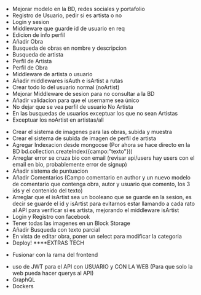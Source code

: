 * Mejorar modelo en la BD, redes sociales y portafolio
* Registro de Usuario, pedir si es artista o no
* Login y sesion
* Middleware que guarde id de usuario en req
* Edicion de info perfil
* Añadir Obra
* Busqueda de obras en nombre y descripcion
* Busqueda de artista
* Perfil de Artista
* Perfil de Obra
* Middleware de artista o usuario
* Añadir middlewares isAuth e isArtist a rutas
* Crear todo lo del usuario normal (noArtist)
* Mejorar Middleware de sesion para no consultar a la BD
* Añadir validacion para que el username sea único
* No dejar que se vea perfil de usuario No Artista
* En las busquedas de usuarios exceptuar los que no sean Artistas
* Exceptuar los noArtist en artistas/all
- Crear el sistema de imagenes para las obras, subida y muestra
- Crear el sistema de subida de imagen de perfil de artista
- Agregar Indexacion desde mongoose (Por ahora se hace directo en la BD bd.collection.createIndex({campo:"texto"}))
- Arreglar error se cruza bio con email (revisar api/users hay users con el email en bio, probablemente error de signup)
- Añadir sistema de puntuacion
- Añadir Comentarios (Campo comentario en author y un nuevo modelo de comentario que contenga obra, autor y usuario que comento, los 3 ids y el contenido del texto)
- Arreglar que el isArtist sea un booleano que se guarde en la sesion, es decir se guarde el id y isArtist para evitarnos estar llamando a cada rato al API para verificar si es artista, mejorando el middleware isArtist
- Login y Registro con facebook
- Tener todas las imagenes en un Block Storage
- Añadir Busqueda con texto parcial
- En vista de editar obra, poner un select para modificar la categoria
- Deploy!
****EXTRAS TECH
* Fusionar con la rama del frontend
- uso de JWT para el API con USUARIO y CON LA WEB (Para que solo la web pueda hacer querys al API)
- GraphQL
- Dockers

